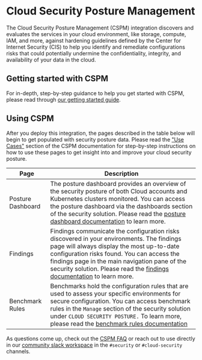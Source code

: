 # Cloud Security Posture Management 

The Cloud Security Posture Management (CSPM) integration discovers and evaluates the services in your cloud environment, like storage, compute, IAM, and more, against hardening guidelines defined by the Center for Internet Security (CIS) to help you identify and remediate configurations risks that could potentially undermine the confidentiality, integrity, and availability of your data in the cloud. 

## Getting started with CSPM

For in-depth, step-by-step guidance to help you get started with CSPM, please read through [our getting started guide](https://ela.st/cspm-get-started). 

## Using CSPM  

After you deploy this integration, the pages described in the table below will begin to get populated with security posture data. Please read the ["Use Cases"](https://ela.st/cspm-use-cases) section of the CSPM documentation for step-by-step instructions on how to use these pages to get insight into and improve your cloud security posture.


| Page             | Description                                                                                                                                         |
| ----------------- | --------------------------------------------------------------------------------------------------------------------------------------------------- |
| Posture Dashboard | The posture dashboard provides an overview of the security posture of both Cloud accounts and Kubernetes clusters monitored. You can access the posture dashboard via the dashboards section of the security solution. Please read the [posture dashboard documentation](https://ela.st/posture-dashboard) to learn more.                                                |
| Findings          | Findings communicate the configuration risks discovered in your environments. The findings page will always display the most up-to-date configuration risks found. You can access the findings page in the main navigation pane of the security solution. Please read the [findings documentation](https://ela.st/findings) to learn more. |
| Benchmark Rules   | Benchmarks hold the configuration rules that are used to assess your specific environments for secure configuration. You can access benchmark rules in the `Manage` section of the security solution under `CLOUD SECURITY POSTURE.` To learn more, please read the [benchmark rules documentation](https://ela.st/configuration-rules)                                                                                                                                                   |

As questions come up, check out the [CSPM FAQ](https://ela.st/cspm-faq) or reach out to use directly in our [community slack workspace](https://elasticstack.slack.com/) in the `#security` or `#cloud-security` channels. 
